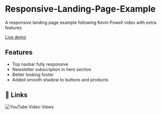 # Responsive-Landing-Page-Example
A responsive landing page example following Kevin Powell video with extra features

[Live demo](https://htmlpreview.github.io/?https://github.com/xdelmo/Responsive-Landing-Page-Example/blob/master/index.html)
## Features

- Top navbar fully responsive
- Newsletter subscription in hero section
- Better looking footer
- Added smooth shadow to buttons and products



## 🔗 Links
![YouTube Video Views](https://img.shields.io/youtube/views/zyNhxN6sToM?label=Source&style=social)
